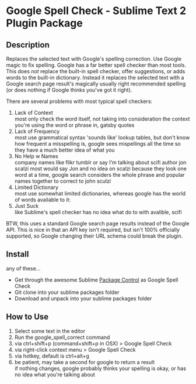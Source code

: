 # Google Spell Check - Sublime Text 2 Plugin Package

## Description
Replaces the selected text with Google's spelling correction.  Use Google magic to fix spelling.  Google has a far better spell checker than most tools.  This does _not_ replace the built-in spell checker, offer suggestions, or adds words to the built-in dictionary.  Instead it replaces the selected text with a Google search page result's magically usually right recommended spelling (or does nothing if Google thinks you've got it right).

There are several problems with most typical spell checkers:

1. Lack of Context  
most only check the word itself, not taking into consideration the context you're using the word or phrase in, gatsby quotes
1. Lack of Frequency  
most use grammatical syntax 'sounds like' lookup tables, but don't know how frequent a misspelling is, google sees mispellings all the time so they have a much better idea of what you 
1. No Help w Names  
company names like flikr tumblr or say I'm talking about scifi author jon scalzi most would say Jon and no idea on scalzi because they look one word at a time, google search considers the whole phrase and popular names together to correct to john sculzi
1. Limited Dictionary  
most use somewhat limited dictionaries, whereas google has the world of words available to it:  
1. Just Suck  
like Sublime's spell checker has no idea what do to with avalible, scifi

BTW, this uses a standard Google search page results instead of the Google API.  This is nice in that an API key isn't required, but isn't 100% officially supported, so Google changing their URL schema could break the plugin.

## Install
any of these...
* Get through the awesome Sublime [Package Control](http://wbond.net/sublime_packages/package_control) as Google Spell Check
* Git clone into your sublime packages folder
* Download and unpack into your sublime packages folder

## How to Use
1. Select some text in the editor
1. Run the google_spell_correct command
  1. via ctrl+shift+p (command+shift+p in OSX) > Google Spell Check
  1. via right-click context menu > Google Spell Check
  1. via hotkey, default is ctrl+alt+g
1. be patient, may take a second for google to return a result  
if nothing changes, google probably thinks your spelling is okay, or has no idea what you're talking about